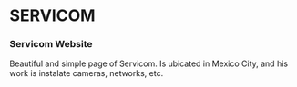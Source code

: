 # SERVICOM
### Servicom Website
Beautiful and simple page of Servicom. Is ubicated in Mexico City, and his work is instalate cameras, networks, etc.

